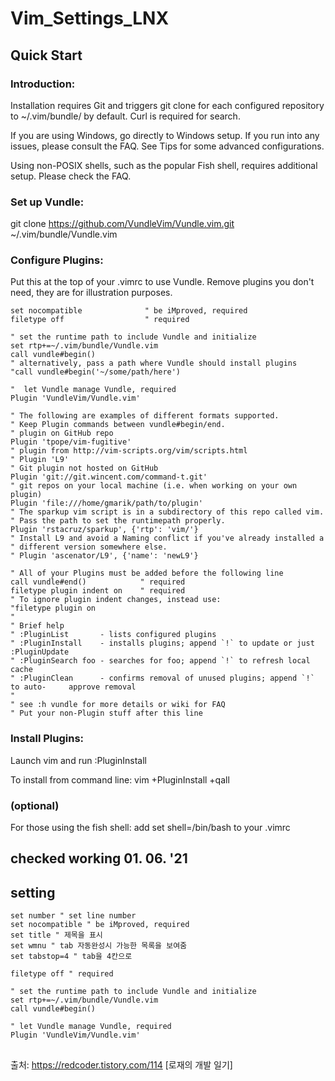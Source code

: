 # Vim_Settings_LNX

## Quick Start

### Introduction:

Installation requires Git and triggers git clone for each configured repository to ~/.vim/bundle/ by default. Curl is required for search.

If you are using Windows, go directly to Windows setup. If you run into any issues, please consult the FAQ. See Tips for some advanced configurations.

Using non-POSIX shells, such as the popular Fish shell, requires additional setup. Please check the FAQ.

### Set up Vundle:

  git clone https://github.com/VundleVim/Vundle.vim.git ~/.vim/bundle/Vundle.vim

### Configure Plugins:

Put this at the top of your .vimrc to use Vundle. Remove plugins you don't need, they are for illustration purposes.

    set nocompatible              " be iMproved, required
    filetype off                  " required

    " set the runtime path to include Vundle and initialize
    set rtp+=~/.vim/bundle/Vundle.vim
    call vundle#begin()
    " alternatively, pass a path where Vundle should install plugins
    "call vundle#begin('~/some/path/here')

    "  let Vundle manage Vundle, required
    Plugin 'VundleVim/Vundle.vim'

    " The following are examples of different formats supported.
    " Keep Plugin commands between vundle#begin/end.
    " plugin on GitHub repo
    Plugin 'tpope/vim-fugitive'
    " plugin from http://vim-scripts.org/vim/scripts.html
    " Plugin 'L9'
    " Git plugin not hosted on GitHub
    Plugin 'git://git.wincent.com/command-t.git'
    " git repos on your local machine (i.e. when working on your own plugin)
    Plugin 'file:///home/gmarik/path/to/plugin'
    " The sparkup vim script is in a subdirectory of this repo called vim.
    " Pass the path to set the runtimepath properly.
    Plugin 'rstacruz/sparkup', {'rtp': 'vim/'}
    " Install L9 and avoid a Naming conflict if you've already installed a
    " different version somewhere else.
    " Plugin 'ascenator/L9', {'name': 'newL9'}

    " All of your Plugins must be added before the following line
    call vundle#end()            " required
    filetype plugin indent on    " required
    " To ignore plugin indent changes, instead use:
    "filetype plugin on
    "
    " Brief help
    " :PluginList       - lists configured plugins
    " :PluginInstall    - installs plugins; append `!` to update or just :PluginUpdate
    " :PluginSearch foo - searches for foo; append `!` to refresh local cache
    " :PluginClean      - confirms removal of unused plugins; append `!` to auto-     approve removal
    "
    " see :h vundle for more details or wiki for FAQ
    " Put your non-Plugin stuff after this line

### Install Plugins:

Launch vim and run :PluginInstall

To install from command line: vim +PluginInstall +qall

### (optional) 
For those using the fish shell: add set shell=/bin/bash to your .vimrc

## checked working 01. 06. '21

## setting 

    set number " set line number
    set nocompatible " be iMproved, required
    set title " 제목을 표시
    set wmnu " tab 자동완성시 가능한 목록을 보여줌
    set tabstop=4 " tab을 4칸으로

    filetype off " required

    " set the runtime path to include Vundle and initialize
    set rtp+=~/.vim/bundle/Vundle.vim
    call vundle#begin()

    " let Vundle manage Vundle, required
    Plugin 'VundleVim/Vundle.vim'

## 
출처: https://redcoder.tistory.com/114 [로재의 개발 일기]
